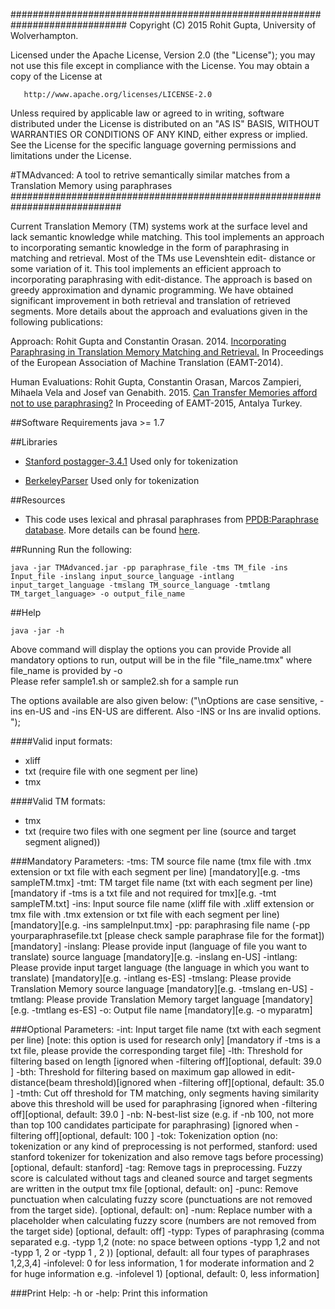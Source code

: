 #############################################################################
 Copyright (C) 2015 Rohit Gupta, University of Wolverhampton.

 Licensed under the Apache License, Version 2.0 (the "License");
 you may not use this file except in compliance with the License.
 You may obtain a copy of the License at
 
       http://www.apache.org/licenses/LICENSE-2.0
 
  Unless required by applicable law or agreed to in writing, software
  distributed under the License is distributed on an "AS IS" BASIS,
  WITHOUT WARRANTIES OR CONDITIONS OF ANY KIND, either express or implied.
  See the License for the specific language governing permissions and
  limitations under the License.
 
#TMAdvanced: A tool to retrive semantically similar matches from a  Translation Memory using paraphrases
############################################################################


Current Translation Memory (TM) systems work at the surface level and lack semantic knowledge while matching. This tool implements an approach to incorporating semantic knowledge in the form of paraphrasing in matching and retrieval. Most of the TMs use Levenshtein edit- distance or some variation of it. This tool implements an efficient approach to incorporating paraphrasing with edit-distance. The approach is based on greedy approximation and dynamic programming. We have obtained significant improvement in both retrieval and translation of retrieved segments. 
More details about the approach and evaluations given in the following publications:

Approach: Rohit Gupta and Constantin Orasan. 2014. [Incorporating Paraphrasing in Translation Memory Matching and Retrieval.](http://pers-www.wlv.ac.uk/~in4089/publications/2014/EAMT2014.pdf) In Proceedings of the European Association of Machine Translation (EAMT-2014).

Human Evaluations: Rohit Gupta, Constantin Orasan, Marcos Zampieri, Mihaela Vela and Josef van Genabith. 2015. [Can Transfer Memories afford not to use paraphrasing?](http://rgcl.wlv.ac.uk/wp-content/uploads/2015/05/paper-35-2.pdf) In Proceeding of EAMT-2015, Antalya Turkey.

##Software Requirements
java >= 1.7

##Libraries
- [Stanford postagger-3.4.1](http://nlp.stanford.edu/software/stanford-postagger-2014-08-27.zip) Used only for tokenization

- [BerkeleyParser](https://github.com/slavpetrov/berkeleyparser) Used only for tokenization

##Resources
- This code uses lexical and phrasal paraphrases from [PPDB:Paraphrase database](http://www.cis.upenn.edu/~ccb/ppdb/). More details can be found [here](http://www.cis.upenn.edu/~ccb/ppdb/).
 
##Running
Run the following:
```
java -jar TMAdvanced.jar -pp paraphrase_file -tms TM_file -ins Input_file -inslang input_source_language -intlang input_target_language -tmslang TM_source_language -tmtlang TM_target_language> -o output_file_name
```
##Help
```
java -jar -h
```
Above command will display the options you can provide
Provide all mandatory options to run, output will be in the file "file_name.tmx" where file_name is provided by -o  
Please refer sample1.sh or sample2.sh for a sample run

The options available are also given below:
("\nOptions are case sensitive, -ins en-US and -ins EN-US are different. Also -INS or Ins are invalid options. ");

####Valid input formats:
- xliff
- txt (require file with one segment per line)
- tmx 

####Valid TM formats:
- tmx
- txt (require two files with one segment per line (source and target segment aligned))  

###Mandatory Parameters:
        -tms: TM source file name (tmx file with .tmx extension  or txt file with each segment per line) [mandatory][e.g. -tms sampleTM.tmx]
        -tmt: TM target file name (txt with each segment per line) [mandatory if -tms is a txt file and not required for tmx][e.g. -tmt sampleTM.txt]
        -ins: Input source file name (xliff file with .xliff extension or tmx file with .tmx extension or txt file with each segment per line) [mandatory][e.g. -ins sampleInput.tmx]
        -pp: paraphrasing file name (-pp yourparaphrasefile.txt [please check sample paraphrase file for the format]) [mandatory]
        -inslang: Please provide input (language of file you want to translate) source language [mandatory][e.g. -inslang en-US]
        -intlang: Please provide input target language (the language in which you want to translate) [mandatory][e.g. -intlang es-ES]
        -tmslang: Please provide Translation Memory source language [mandatory][e.g. -tmslang en-US]
        -tmtlang: Please provide Translation Memory target language [mandatory][e.g. -tmtlang es-ES]
        -o: Output file name [mandatory][e.g. -o myparatm]
        
###Optional Parameters:
        -int: Input target file name (txt with each segment per line) [note: this option is used for research only] [mandatory if -tms is a txt file, please provide the corresponding target file]
        -lth: Threshold for filtering based on length [ignored when -filtering off][optional, default: 39.0 ]
        -bth: Threshold for filtering based on maximum gap allowed in edit-distance(beam threshold)[ignored when -filtering off][optional, default: 35.0 ]
        -tmth: Cut off threshold for TM matching, only segments having similarity above this threshold will be used for paraphrasing [ignored when -filtering off][optional, default: 39.0 ]
        -nb: N-best-list size (e.g. if -nb 100, not more than top 100 candidates participate for paraphrasing) [ignored when -filtering off][optional, default: 100 ]
        -tok: Tokenization option (no: tokenization or any kind of preprocessing is not performed, stanford: used stanford tokenizer for tokenization and also remove tags before processing) [optional, default: stanford]
        -tag: Remove tags in preprocessing. Fuzzy score is calculated without tags and cleaned source and target segments are written in the output tmx file [optional, default: on]
        -punc: Remove punctuation when calculating fuzzy score (punctuations are not removed from the target side). [optional, default: on]
        -num: Replace number with a placeholder when calculating fuzzy score (numbers are not removed from the target side) [optional, default: off]
        -typp: Types of paraphrasing (comma separated e.g. -typp 1,2 (note: no space between options -typp 1,2 and not -typp 1, 2 or -typp 1 , 2  )) [optional, default: all four types of paraphrases 1,2,3,4]
        -infolevel: 0 for less information, 1 for moderate information and 2 for huge information e.g. -infolevel 1) [optional, default: 0, less information]

###Print Help:
        -h or -help: Print this information

 

